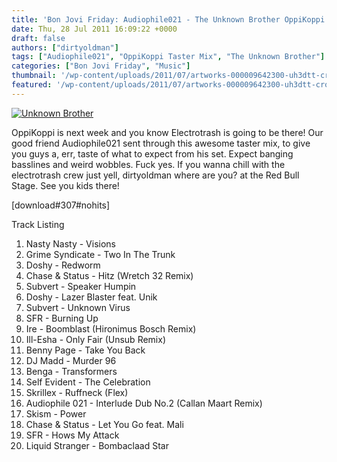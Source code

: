 ```yaml
---
title: 'Bon Jovi Friday: Audiophile021 - The Unknown Brother OppiKoppi Taster Mix'
date: Thu, 28 Jul 2011 16:09:22 +0000
draft: false
authors: ["dirtyoldman"]
tags: ["Audiophile021", "OppiKoppi Taster Mix", "The Unknown Brother"]
categories: ["Bon Jovi Friday", "Music"]
thumbnail: '/wp-content/uploads/2011/07/artworks-000009642300-uh3dtt-crop-150x150.jpg'
featured: '/wp-content/uploads/2011/07/artworks-000009642300-uh3dtt-crop-304x190.jpg'
---
```


[![](/wp-content/uploads/2011/07/artworks-000009642300-uh3dtt-crop.jpg "Unknown Brother")](/2011/07/28/bon-jovi-friday-audiophile021-the-unknown-brother-oppikoppi-taster-mix/artworks-000009642300-uh3dtt-crop/)

OppiKoppi is next week and you know Electrotrash is going to be there! Our good friend Audiophile021 sent through this awesome taster mix, to give you guys a, err, taste of what to expect from his set. Expect banging basslines and weird wobbles. Fuck yes. If you wanna chill with the electrotrash crew just yell, dirtyoldman where are you? at the Red Bull Stage. See you kids there!

\[download#307#nohits\]

Track Listing

1. Nasty Nasty - Visions
2. Grime Syndicate - Two In The Trunk
3. Doshy - Redworm
4. Chase & Status - Hitz (Wretch 32 Remix)
5. Subvert - Speaker Humpin
6. Doshy - Lazer Blaster feat. Unik
7. Subvert - Unknown Virus
8. SFR - Burning Up
9. Ire - Boomblast (Hironimus Bosch Remix)
10. Ill-Esha - Only Fair (Unsub Remix)
11. Benny Page - Take You Back
12. DJ Madd - Murder 96
13. Benga - Transformers
14. Self Evident - The Celebration
15. Skrillex - Ruffneck (Flex)
16. Audiophile 021 - Interlude Dub No.2 (Callan Maart Remix)
17. Skism - Power
18. Chase & Status - Let You Go feat. Mali
19. SFR - Hows My Attack
20. Liquid Stranger - Bombaclaad Star
